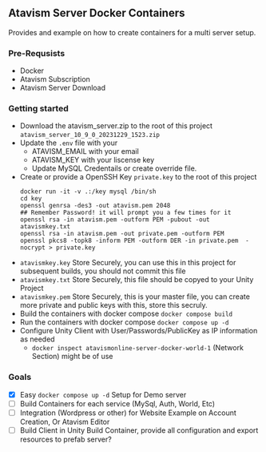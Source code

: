 ## Atavism Server Docker Containers
Provides and example on how to create containers for a multi server setup. 

### Pre-Requsists
- Docker
- Atavism Subscription
- Atavism Server Download

### Getting started
- Download the atavism_server.zip to the root of this project `atavism_server_10_9_0_20231229_1523.zip`
- Update the `.env` file with your
  - ATAVISM_EMAIL with your email
  - ATAVISM_KEY with your liscense key
  - Update MySQL Credentails or create override file. 
- Create or provide a OpenSSH Key `private.key` to the root of this project
  ```
  docker run -it -v .:/key mysql /bin/sh
  cd key
  openssl genrsa -des3 -out atavism.pem 2048
  ## Remember Password! it will prompt you a few times for it
  openssl rsa -in atavism.pem -outform PEM -pubout -out atavismkey.txt
  openssl rsa -in atavism.pem -out private.pem -outform PEM
  openssl pkcs8 -topk8 -inform PEM -outform DER -in private.pem  -nocrypt > private.key
  ```
 - `atavismkey.key` Store Securely, you can use this in this project for subsequent builds, you should not commit this file
 - `atavismkey.txt` Store Securely, this file should be copyed to your Unity Project
 - `atavismkey.pem` Store Securely, this is your master file, you can create more private and public keys with this, store this secruly. 
- Build the containers with docker compose `docker compose build`
- Run the containers with docker compose `docker compose up -d`
- Configure Unity Client with User/Passwords/PublicKey as IP information as needed
  - `docker inspect atavismonline-server-docker-world-1` (Network Section) might be of use
### Goals
- [x] Easy `docker compose up -d` Setup for Demo server
- [ ] Build Containers for each service (MySql, Auth, World, Etc)
- [ ] Integration (Wordpress or other) for Website Example on Account Creation, Or Atavism Editor
- [ ] Build Client in Unity Build Container, provide all configuration and export resources to prefab server?